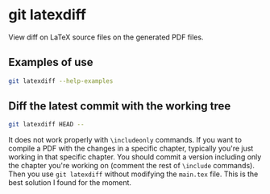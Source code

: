 # git latexdiff
View diff on LaTeX source files on the generated PDF files.
## Examples of use
```sh
git latexdiff --help-examples
```
## Diff the latest commit with the working tree
```sh
git latexdiff HEAD --
```

It does not work properly with `\includeonly` commands.
If you want to compile a PDF with the changes in a specific chapter, typically you're just working in that specific chapter. You should commit a version including only the chapter you're working on (comment the rest of `\include` commands). Then you use `git latexdiff` without modifying the `main.tex` file. This is the best solution I found for the moment.
